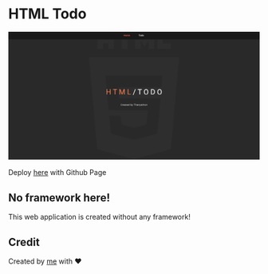 # HTML Todo

![Cover](./git-cover.png)

Deploy [here](https://bloodzmoon.github.io/html-todo/) with Github Page

## No framework here!
This web application is created without any framework!

## Credit

Created by [me](https://github.com/bloodzmoon) with ❤
